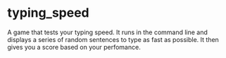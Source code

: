 # typing_speed
A game that tests your typing speed. It runs in the command line and displays a series of random sentences to type as fast as possible. It then gives you a score based on your perfomance.
